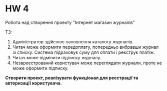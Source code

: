 # HW 4
<p>
Робота над створення проекту "Інтернет магазин журналів"

ТЗ:

1. Адміністратор здійснює наповнення каталогу журналів. 
2. Читач може оформити передоплату, попередньо вибравши журнал зі списку. Система підраховує суму для оплати і реєструє платіж. 
3. Читач може відмінити підписку журналу. 
4. Незареєстрований користувач може переглядати журнали, проте не може оформити підписку. 


<b>Створити проект, реалізувати функціонал для реєстрації та авторизації користувача.</b>
</p>

